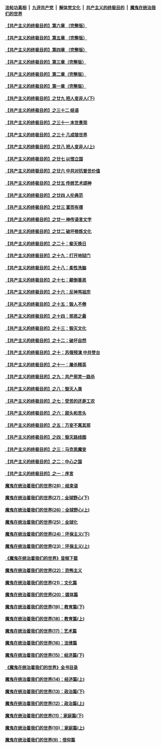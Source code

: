 

####  [法轮功真相](../../../../basic/blob/master/README.md?t=06161002) &nbsp;|&nbsp; [九评共产党](../../../../9ping.md/blob/master/README.md?t=06161002) &nbsp;|&nbsp; [解体党文化](../../../../jtdwh.md/blob/master/README.md?t=06161002)  &nbsp;|&nbsp; [共产主义的终极目的](../../../../gczydzjmd.md/blob/master/README.md?t=06161002) &nbsp;|&nbsp; [魔鬼在统治我们的世界](../../../../mgztzwmdsj.md/blob/master/README.md?t=06161002) 

#### [【共产主义的终极目的】第六章 （完整版）](../pages/nsc422/n11428913.md?t=06161002) 

#### [【共产主义的终极目的】第五章 （完整版）](../pages/nsc422/n11428912.md?t=06161002) 

#### [【共产主义的终极目的】第四章 （完整版）](../pages/nsc422/n11428907.md?t=06161002) 

#### [【共产主义的终极目的】第三章（完整版）](../pages/nsc422/n11428848.md?t=06161002) 

#### [【共产主义的终极目的】第二章（完整版）](../pages/nsc422/n11428831.md?t=06161002) 

#### [【共产主义的终极目的】第一章（完整版）](../pages/nsc422/n11417651.md?t=06161002) 

#### [【共产主义的终极目的】之廿九 把人变非人(下)](../pages/nsc422/n11344140.md?t=06161002) 

#### [【共产主义的终极目的】之三十二 结语](../pages/nsc422/n11360535.md?t=06161002) 

#### [【共产主义的终极目的】之三十一 末世景观](../pages/nsc422/n11351129.md?t=06161002) 

#### [【共产主义的终极目的】之三十 几成狼世界](../pages/nsc422/n11348280.md?t=06161002) 

#### [【共产主义的终极目的】之廿八 把人变非人(上)](../pages/nsc422/n11340492.md?t=06161002) 

#### [【共产主义的终极目的】之廿七 以恨立国](../pages/nsc422/n11336944.md?t=06161002) 

#### [【共产主义的终极目的】之廿六 中共对抗普世价值](../pages/nsc422/n11324785.md?t=06161002) 

#### [【共产主义的终极目的】之廿五 传统艺术颂神](../pages/nsc422/n11296396.md?t=06161002) 

#### [【共产主义的终极目的】之廿四 人伦典范](../pages/nsc422/n11296397.md?t=06161002) 

#### [【共产主义的终极目的】之廿三 富而有德](../pages/nsc422/n11283598.md?t=06161002) 

#### [【共产主义的终极目的】之廿一 神传语言文字](../pages/nsc422/n11263265.md?t=06161002) 

#### [【共产主义的终极目的】之廿二 破坏修炼文化](../pages/nsc422/n11245728.md?t=06161002) 

#### [【共产主义的终极目的】之二十：偷天换日](../pages/nsc422/n11238846.md?t=06161002) 

#### [【共产主义的终极目的】之十九：打开地狱门](../pages/nsc422/n11206376.md?t=06161002) 

#### [【共产主义的终极目的】之十八：柔性洗脑](../pages/nsc422/n11199994.md?t=06161002) 

#### [【共产主义的终极目的】之十七：颠倒善恶](../pages/nsc422/n11179782.md?t=06161002) 

#### [【共产主义的终极目的】之十六：反神骂祖宗](../pages/nsc422/n11166798.md?t=06161002) 

#### [【共产主义的终极目的】之十五：毁人不倦](../pages/nsc422/n11166792.md?t=06161002) 

#### [【共产主义的终极目的】之十四：邪恶之最](../pages/nsc422/n11150249.md?t=06161002) 

#### [【共产主义的终极目的】之十三：毁灭文化](../pages/nsc422/n11135227.md?t=06161002) 

#### [【共产主义的终极目的】之十二：破坏自然](../pages/nsc422/n11135214.md?t=06161002) 

#### [【共产主义的终极目的】之十：苏俄预演 中共登台](../pages/nsc422/n11118424.md?t=06161002) 

#### [【共产主义的终极目的】之十一：屠杀精英](../pages/nsc422/n11118442.md?t=06161002) 

#### [【共产主义的终极目的】之九：共产邪灵一路杀](../pages/nsc422/n11114139.md?t=06161002) 

#### [【共产主义的终极目的】之八：毁灭人类](../pages/nsc422/n11108503.md?t=06161002) 

#### [【共产主义的终极目的】之七：受苦的还是工农](../pages/nsc422/n11101809.md?t=06161002) 

#### [【共产主义的终极目的】之六：甜头和苦头](../pages/nsc422/n11096971.md?t=06161002) 

#### [【共产主义的终极目的】之五：万变不离其邪](../pages/nsc422/n11091285.md?t=06161002) 

#### [【共产主义的终极目的】之四：毁灭路线图](../pages/nsc422/n11086284.md?t=06161002) 

#### [【共产主义的终极目的】之三：马克思魔变](../pages/nsc422/n11061941.md?t=06161002) 

#### [【共产主义的终极目的】之二：中心之国](../pages/nsc422/n11047728.md?t=06161002) 

#### [【共产主义的终极目的】之一：序言](../pages/nsc422/n11086077.md?t=06161002) 

#### [魔鬼在统治着我们的世界(28)：结束语](../pages/nsc422/n10936246.md?t=06161002) 

#### [魔鬼在统治着我们的世界(27)：全球野心(下)](../pages/nsc422/n10928319.md?t=06161002) 

#### [魔鬼在统治着我们的世界(26)：全球野心(上)](../pages/nsc422/n10900318.md?t=06161002) 

#### [魔鬼在统治着我们的世界(25)：全球化](../pages/nsc422/n10788205.md?t=06161002) 

#### [魔鬼在统治着我们的世界(24)：环保主义(下)](../pages/nsc422/n10695307.md?t=06161002) 

#### [魔鬼在统治着我们的世界(23)：环保主义(上)](../pages/nsc422/n10688613.md?t=06161002) 

#### [《魔鬼在统治着我们的世界》音频下载](../pages/nsc422/n10635553.md?t=06161002) 

#### [魔鬼在统治着我们的世界(22)：恐怖主义](../pages/nsc422/n10614727.md?t=06161002) 

#### [魔鬼在统治着我们的世界(21)：文化篇](../pages/nsc422/n10597706.md?t=06161002) 

#### [魔鬼在统治着我们的世界(20)：媒体篇](../pages/nsc422/n10586579.md?t=06161002) 

#### [魔鬼在统治着我们的世界(19)：教育篇(下)](../pages/nsc422/n10564808.md?t=06161002) 

#### [魔鬼在统治着我们的世界(18)：教育篇(上)](../pages/nsc422/n10526970.md?t=06161002) 

#### [魔鬼在统治着我们的世界(17)：艺术篇](../pages/nsc422/n10499093.md?t=06161002) 

#### [魔鬼在统治着我们的世界(16)：法律篇](../pages/nsc422/n10485969.md?t=06161002) 

#### [魔鬼在统治着我们的世界(15)：经济篇(下)](../pages/nsc422/n10469975.md?t=06161002) 

#### [《魔鬼在统治着我们的世界》全书目录](../pages/nsc422/n10464261.md?t=06161002) 

#### [魔鬼在统治着我们的世界(14)：经济篇(上)](../pages/nsc422/n10457370.md?t=06161002) 

#### [魔鬼在统治着我们的世界(13)：政治篇(下)](../pages/nsc422/n10448270.md?t=06161002) 

#### [魔鬼在统治着我们的世界(12)：政治篇(上)](../pages/nsc422/n10444576.md?t=06161002) 

#### [魔鬼在统治着我们的世界(11)：家庭篇(下)](../pages/nsc422/n10440961.md?t=06161002) 

#### [魔鬼在统治着我们的世界(10)：家庭篇(上)](../pages/nsc422/n10435448.md?t=06161002) 

#### [魔鬼在统治着我们的世界(9)：信仰篇](../pages/nsc422/n10432159.md?t=06161002) 

